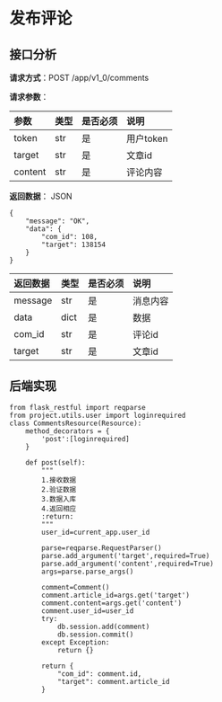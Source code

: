 # 发布评论

## 接口分析

**请求方式**：POST /app/v1\_0/comments

**请求参数**：

| 参数 | 类型 | 是否必须 | 说明 |
| :--- | :--- | :--- | :--- |
| token | str | 是 | 用户token |
| target | str | 是 | 文章id |
| content | str | 是 | 评论内容 |

**返回数据**： JSON

```
{
    "message": "OK",
    "data": {
        "com_id": 108,
        "target": 138154
    }
}
```

| 返回数据 | 类型 | 是否必须 | 说明 |
| :--- | :--- | :--- | :--- |
| message | str | 是 | 消息内容 |
| data | dict | 是 | 数据 |
| com\_id | str | 是 | 评论id |
| target | str | 是 | 文章id |

## 后端实现

```
from flask_restful import reqparse
from project.utils.user import loginrequired
class CommentsResource(Resource):
    method_decorators = {
        'post':[loginrequired]
    }

    def post(self):
        """
        1.接收数据
        2.验证数据
        3.数据入库
        4.返回相应
        :return:
        """
        user_id=current_app.user_id

        parse=reqparse.RequestParser()
        parse.add_argument('target',required=True)
        parse.add_argument('content',required=True)
        args=parse.parse_args()

        comment=Comment()
        comment.article_id=args.get('target')
        comment.content=args.get('content')
        comment.user_id=user_id
        try:
            db.session.add(comment)
            db.session.commit()
        except Exception:
            return {}

        return {
            "com_id": comment.id,
            "target": comment.article_id
        }
```



